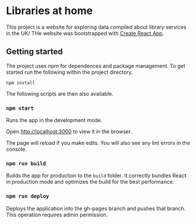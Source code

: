 # Libraries at home

This project is a website for exploring data compiled about library services in the UK/ THe website was bootstrapped with [Create React App](https://github.com/facebook/create-react-app).

## Getting started

The project uses npm for dependences and package management. To get started run the following within the project directory.

```
npm install
```

The following scripts are then also available.

### `npm start`

Runs the app in the development mode.

Open [http://localhost:3000](http://localhost:3000) to view it in the browser.

The page will reload if you make edits. You will also see any lint errors in the console.

### `npm run build`

Builds the app for production to the `build` folder. It correctly bundles React in production mode and optimizes the build for the best performance.

### `npm run deploy`

Deploys the application into the gh-pages branch and pushes that branch. This operation requires admin permission.